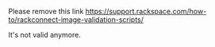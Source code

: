 
Please remove this link https://support.rackspace.com/how-to/rackconnect-image-validation-scripts/ 

It's not valid anymore. 
